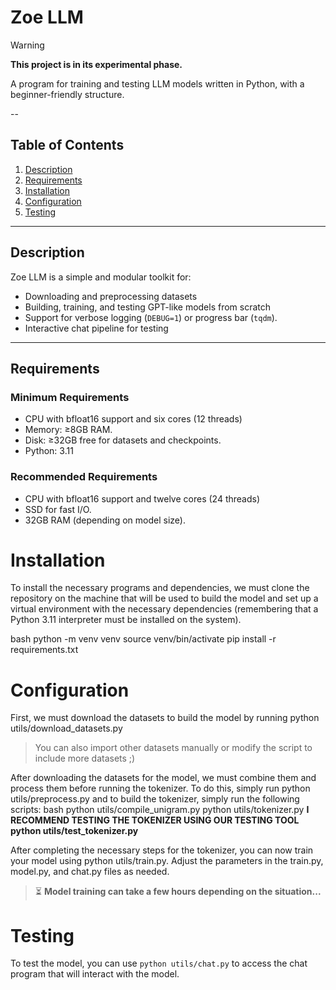 # Zoe LLM

> [!WARNING]
> **This project is in its experimental phase.**

A program for training and testing LLM models written in Python, with a beginner-friendly structure.

--
## Table of Contents

1. [Description](#description)
2. [Requirements](#requirements)
3. [Installation](#installation)
4. [Configuration](#configuration)
5. [Testing](#testi)
---

## Description

Zoe LLM is a simple and modular toolkit for:

- Downloading and preprocessing datasets
- Building, training, and testing GPT-like models from scratch
- Support for verbose logging (`DEBUG=1`) or progress bar (`tqdm`).
- Interactive chat pipeline for testing
---

## Requirements

### Minimum Requirements

- CPU with bfloat16 support and six cores (12 threads)
- Memory: ≥8GB RAM.
- Disk: ≥32GB free for datasets and checkpoints.
- Python: 3.11

### Recommended Requirements

- CPU with bfloat16 support and twelve cores (24 threads)
- SSD for fast I/O.
- 32GB RAM (depending on model size).

# Installation
To install the necessary programs and dependencies, we must clone the repository on the machine that will be used to build the model and set up a virtual environment with the necessary dependencies (remembering that a Python 3.11 interpreter must be installed on the system).

bash
python -m venv venv
source venv/bin/activate
pip install -r requirements.txt
# Configuration
First, we must download the datasets to build the model by running python utils/download_datasets.py
> You can also import other datasets manually or modify the script to include more datasets ;)

After downloading the datasets for the model, we must combine them and process them before running the tokenizer. To do this, simply run python utils/preprocess.py and to build the tokenizer, simply run the following scripts:
bash
python utils/compile_unigram.py
python utils/tokenizer.py
**I RECOMMEND TESTING THE TOKENIZER USING OUR TESTING TOOL python utils/test_tokenizer.py**

After completing the necessary steps for the tokenizer, you can now train your model using python utils/train.py.
Adjust the parameters in the train.py, model.py, and chat.py files as needed.

> ⏳ **Model training can take a few hours depending on the situation...**

# Testing
To test the model, you can use `python utils/chat.py` to access the chat program that will interact with the model.
